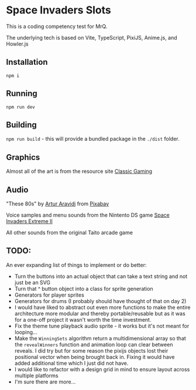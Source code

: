 # Space Invaders Slots

This is a coding competency test for MrQ.

The underlying tech is based on Vite, TypeScript, PixiJS, Anime.js, and Howler.js

## Installation

`npm i`

## Running

`npm run dev`

## Building

`npm run build` - this will provide a bundled package in the `./dist` folder.

## Graphics

Almost all of the art is from the resource site [Classic Gaming](https://www.classicgaming.cc/classics/space-invaders/graphics)

## Audio

"These 80s" by [Artur Aravidi](https://pixabay.com/users/arturaravidimusic-37133175/?utm_source=link-attribution&utm_medium=referral&utm_campaign=music&utm_content=182328) from [Pixabay](https://pixabay.com/music//?utm_source=link-attribution&utm_medium=referral&utm_campaign=music&utm_content=182328)

Voice samples and menu sounds from the Nintento DS game [Space Invaders Extreme II](https://www.sounds-resource.com/ds_dsi/spaceinvadersextreme2/sound/9439/)

All other sounds from the original Taito arcade game

## TODO:

An ever expanding list of things to implement or do better:

- Turn the buttons into an actual object that can take a text string and not just be an SVG
- Turn that ^ button object into a class for sprite generation
- Generators for player sprites
- Generators for drums (I probably should have thought of that on day 2)
- I would have liked to abstract out even more functions to make the entire architecture more modular and thereby portable/reusable but as it was for a one-off project it wasn't worth the time investment.
- Fix the theme tune playback audio sprite - it works but it's not meant for looping…
- Make the `WinningSets` algorithm return a multidimensional array so that the `revealWinners` function and animation loop can clear between reveals. I did try but for some reason the pixijs objects lost their positional vector when being brought back in. Fixing it would have added additional time which I just did not have.
- I would like to refactor with a design grid in mind to ensure layout across multiple platforms
- I'm sure there are more…
